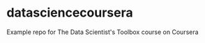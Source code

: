 datasciencecoursera
===================

Example repo for The Data Scientist's Toolbox course on Coursera
